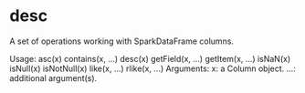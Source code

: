 # desc

A set of operations working with SparkDataFrame columns.

Usage: asc\(x\) contains\(x, ...\) desc\(x\) getField\(x, ...\) getItem\(x, ...\) isNaN\(x\) isNull\(x\) isNotNull\(x\) like\(x, ...\) rlike\(x, ...\) Arguments: x: a Column object. ...: additional argument\(s\).

